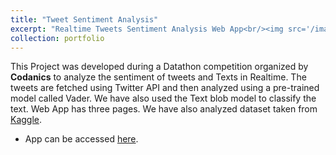 ```yaml
---
title: "Tweet Sentiment Analysis"
excerpt: "Realtime Tweets Sentiment Analysis Web App<br/><img src='/images/Twitter.jpg'>"
collection: portfolio
---
```


This Project was developed during a Datathon competition organized by **Codanics** to analyze the sentiment of tweets and Texts in Realtime. The tweets are fetched using Twitter API and then analyzed using a pre-trained model called Vader. We have also used the Text blob model to classify the text. Web App has three pages. We have also analyzed dataset taken from [Kaggle](https://www.kaggle.com/competitions/tweet-sentiment-extraction/).

* App can be accessed [here](https://taqihaider-el-tweets-sentiment-analysis-main-pwjsef.streamlit.app/).